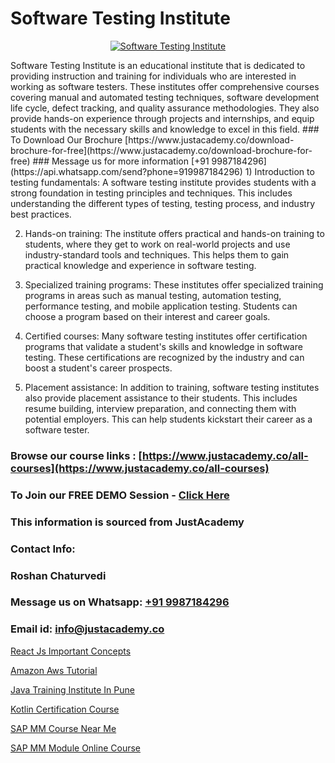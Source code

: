 # Software Testing Institute

<p align="center">
  <a href="https://justacademy.co/program-detail/software-testing">
    <img src="https://justacademy.co/storage2/program_images/1704700438.webp" alt="Software Testing Institute">
  </a>
</p>
Software Testing Institute is an educational institute that is dedicated to providing instruction and training for individuals who are interested in working as software testers. These institutes offer comprehensive courses covering manual and automated testing techniques, software development life cycle, defect tracking, and quality assurance methodologies. They also provide hands-on experience through projects and internships, and equip students with the necessary skills and knowledge to excel in this field. 
### To Download Our Brochure [https://www.justacademy.co/download-brochure-for-free](https://www.justacademy.co/download-brochure-for-free)
### Message us for more information [+91 9987184296](https://api.whatsapp.com/send?phone=919987184296)
1) Introduction to testing fundamentals: A software testing institute provides students with a strong foundation in testing principles and techniques. This includes understanding the different types of testing, testing process, and industry best practices.

2) Hands-on training: The institute offers practical and hands-on training to students, where they get to work on real-world projects and use industry-standard tools and techniques. This helps them to gain practical knowledge and experience in software testing.

3) Specialized training programs: These institutes offer specialized training programs in areas such as manual testing, automation testing, performance testing, and mobile application testing. Students can choose a program based on their interest and career goals.

4) Certified courses: Many software testing institutes offer certification programs that validate a student's skills and knowledge in software testing. These certifications are recognized by the industry and can boost a student's career prospects.

5) Placement assistance: In addition to training, software testing institutes also provide placement assistance to their students. This includes resume building, interview preparation, and connecting them with potential employers. This can help students kickstart their career as a software tester.

### Browse our course links : [https://www.justacademy.co/all-courses](https://www.justacademy.co/all-courses) 
### To Join our FREE DEMO Session - [Click Here](https://www.justacademy.co/register-for-course-demo)


### This information is sourced from JustAcademy
### Contact Info:
### Roshan Chaturvedi
### Message us on Whatsapp: [+91 9987184296](https://api.whatsapp.com/send?phone=919987184296)
### Email id: [info@justacademy.co](mailto:info@justacademy.co)
                
[React Js Important Concepts](https://www.linkedin.com/pulse/react-js-important-concepts-justacademy-chicago-koxof?trackingId=%2F1%2FgL%2BHaw%2BFLTGOxmRhGnA%3D%3D&lipi=urn%3Ali%3Apage%3Ad_flagship3_company_admin%3BXfdKLa%2BZRG%2B541nAJnPQxg%3D%3D)

[Amazon Aws Tutorial](https://www.linkedin.com/pulse/amazon-aws-tutorial-justacademy-kolkata-njuae?trackingId=gqvT%2F4EXrq9OcHPZmUaqnA%3D%3D&lipi=urn%3Ali%3Apage%3Ad_flagship3_company_admin%3BQDIjHgscSv%2BfE53RTIlzCA%3D%3D)

[Java Training Institute In Pune](https://medium.com/@negishivu99/java-training-institute-in-pune-8b78b3ca35b5)

[Kotlin Certification Course](https://medium.com/@ranepooja/kotlin-certification-course-6f472cb72867)

[SAP MM Course Near Me](https://justacademyin.github.io/Articles/SAP-MM-Course-Near-Me)

[SAP MM Module Online Course](https://justacademyin.github.io/Articles/SAP-MM-Module-Online-Course)

